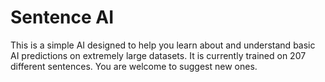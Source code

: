 # Sentence AI
This is a simple AI designed to help you learn about and understand basic AI predictions on extremely large datasets.
It is currently trained on 207 different sentences. You are welcome to suggest new ones.